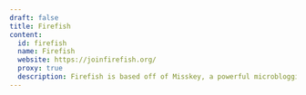 ```yaml
---
draft: false
title: Firefish
content:
  id: firefish
  name: Firefish
  website: https://joinfirefish.org/
  proxy: true
  description: Firefish is based off of Misskey, a powerful microblogging social media platform in the fediverse.
---
```

